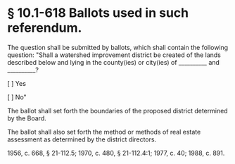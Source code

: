 # § 10.1-618 Ballots used in such referendum.

<p>The question shall be submitted by ballots, which shall contain the following question: "Shall a watershed improvement district be created of the lands described below and lying in the county(ies) or city(ies) of __________ and __________?</p><p>[ ] Yes</p><p>[ ] No"</p><p>The ballot shall set forth the boundaries of the proposed district determined by the Board.</p><p>The ballot shall also set forth the method or methods of real estate assessment as determined by the district directors.</p><p>1956, c. 668, § 21-112.5; 1970, c. 480, § 21-112.4:1; 1977, c. 40; 1988, c. 891.</p>